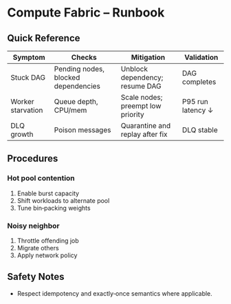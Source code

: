 # Compute Fabric – Runbook

## Quick Reference
| Symptom | Checks | Mitigation | Validation |
|---|---|---|---|
| Stuck DAG | Pending nodes, blocked dependencies | Unblock dependency; resume DAG | DAG completes |
| Worker starvation | Queue depth, CPU/mem | Scale nodes; preempt low priority | P95 run latency ↓ |
| DLQ growth | Poison messages | Quarantine and replay after fix | DLQ stable |

## Procedures
### Hot pool contention
1. Enable burst capacity
2. Shift workloads to alternate pool
3. Tune bin‑packing weights

### Noisy neighbor
1. Throttle offending job
2. Migrate others
3. Apply network policy

## Safety Notes
- Respect idempotency and exactly‑once semantics where applicable.
